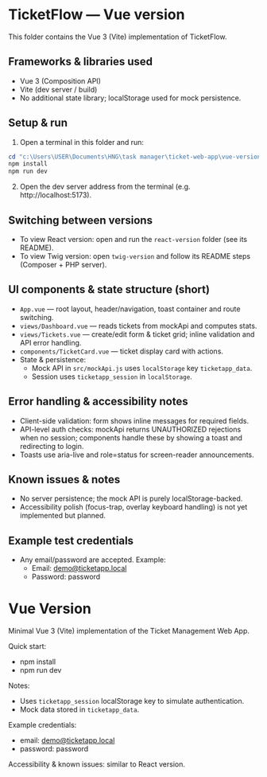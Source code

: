 # TicketFlow — Vue version

This folder contains the Vue 3 (Vite) implementation of TicketFlow.

## Frameworks & libraries used
- Vue 3 (Composition API)
- Vite (dev server / build)
- No additional state library; localStorage used for mock persistence.

## Setup & run
1. Open a terminal in this folder and run:

```powershell
cd "c:\Users\USER\Documents\HNG\task manager\ticket-web-app\vue-version"
npm install
npm run dev
```

2. Open the dev server address from the terminal (e.g. http://localhost:5173).

## Switching between versions
- To view React version: open and run the `react-version` folder (see its README).
- To view Twig version: open `twig-version` and follow its README steps (Composer + PHP server).

## UI components & state structure (short)
- `App.vue` — root layout, header/navigation, toast container and route switching.
- `views/Dashboard.vue` — reads tickets from mockApi and computes stats.
- `views/Tickets.vue` — create/edit form & ticket grid; inline validation and API error handling.
- `components/TicketCard.vue` — ticket display card with actions.
- State & persistence:
  - Mock API in `src/mockApi.js` uses `localStorage` key `ticketapp_data`.
  - Session uses `ticketapp_session` in `localStorage`.

## Error handling & accessibility notes
- Client-side validation: form shows inline messages for required fields.
- API-level auth checks: mockApi returns UNAUTHORIZED rejections when no session; components handle these by showing a toast and redirecting to login.
- Toasts use aria-live and role=status for screen-reader announcements.

## Known issues & notes
- No server persistence; the mock API is purely localStorage-backed.
- Accessibility polish (focus-trap, overlay keyboard handling) is not yet implemented but planned.

## Example test credentials
- Any email/password are accepted. Example:
  - Email: demo@ticketapp.local
  - Password: password
# Vue Version

Minimal Vue 3 (Vite) implementation of the Ticket Management Web App.

Quick start:
- npm install
- npm run dev

Notes:
- Uses `ticketapp_session` localStorage key to simulate authentication.
- Mock data stored in `ticketapp_data`.

Example credentials:
- email: demo@ticketapp.local
- password: password

Accessibility & known issues: similar to React version.
